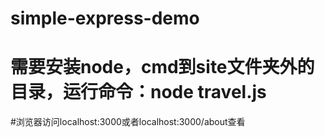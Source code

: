 # simple-express-demo
# 需要安装node，cmd到site文件夹外的目录，运行命令：node travel.js
#浏览器访问localhost:3000或者localhost:3000/about查看
